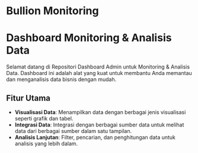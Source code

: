 # Bullion Monitoring
# Dashboard Monitoring & Analisis Data

Selamat datang di Repositori Dashboard Admin untuk Monitoring & Analisis Data. Dashboard ini adalah alat yang kuat untuk membantu Anda memantau dan menganalisis data bisnis dengan mudah.

## Fitur Utama

- **Visualisasi Data**: Menampilkan data dengan berbagai jenis visualisasi seperti grafik dan tabel.
- **Integrasi Data**: Integrasi dengan berbagai sumber data untuk melihat data dari berbagai sumber dalam satu tampilan.
- **Analisis Lanjutan**: Filter, pencarian, dan penghitungan data untuk analisis yang lebih dalam.
